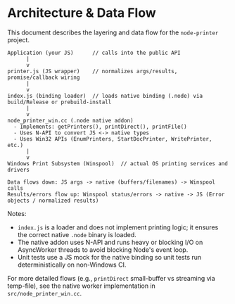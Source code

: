 # Architecture & Data Flow

This document describes the layering and data flow for the `node-printer` project.

```
Application (your JS)      // calls into the public API
      |
      v
printer.js (JS wrapper)    // normalizes args/results, promise/callback wiring
      |
      v
index.js (binding loader)  // loads native binding (.node) via build/Release or prebuild-install
      |
      v
node_printer_win.cc (.node native addon)
  - Implements: getPrinters(), printDirect(), printFile()
  - Uses N-API to convert JS <-> native types
  - Uses Win32 APIs (EnumPrinters, StartDocPrinter, WritePrinter, etc.)
      |
      v
Windows Print Subsystem (Winspool)  // actual OS printing services and drivers

Data flows down: JS args -> native (buffers/filenames) -> Winspool calls
Results/errors flow up: Winspool status/errors -> native -> JS (Error objects / normalized results)
```

Notes:
- `index.js` is a loader and does not implement printing logic; it ensures the correct native `.node` binary is loaded.
- The native addon uses N-API and runs heavy or blocking I/O on AsyncWorker threads to avoid blocking Node's event loop.
- Unit tests use a JS mock for the native binding so unit tests run deterministically on non-Windows CI.

For more detailed flows (e.g., `printDirect` small-buffer vs streaming via temp-file), see the native worker implementation in `src/node_printer_win.cc`.
